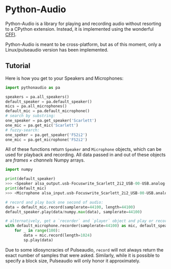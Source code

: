 # Python-Audio

Python-Audio is a library for playing and recording audio without resorting to a CPython extension. Instead, it is implemented using the wonderful [CFFI](http://cffi.readthedocs.io/en/latest/).

Python-Audio is meant to be cross-platform, but as of this moment, only a Linux/pulseaudio version has been implemented.

## Tutorial

Here is how you get to your Speakers and Microphones:

```python
import pythonaudio as pa

speakers = pa.all_speakers()
default_speaker = pa.default_speaker()
mics = pa.all_microphones()
default_mic = pa.default_microphone()
# search by substring:
one_speaker = pa.get_speaker('Scarlett')
one_mic = pa.get_mic('Scarlett')
# fuzzy-search:
one_speker = pa.get_speaker('FS2i2')
one_mic = pa.get_microphone('FS2i2')
```

All of these functions return `Speaker` and `Microphone` objects, which can be used for playback and recording. All data passed in and out of these objects are *frames × channels* Numpy arrays.

```python
import numpy

print(default_speaker)
>>> <Speaker alsa_output.usb-Focuswrite_Scarlett_2i2_USB-00-USB.analog-stereo (2 channels)>
print(default_mic)
>>> <Microphone alsa_input.usb-Focuswrite_Scarlett_2i2_USB-00-USB.analog-stereo (2 channels)>

# record and play back one second of audio:
data = default_mic.record(samplerate=44100, length=44100)
default_speaker.play(data/numpy.max(data), samplerate=44100)

# alternatively, get a `recorder` and `player` object and play or record continuously:
with default_microphone.recorder(samplerate=44100) as mic, default_speaker.player(samplerate=44100) as sp:
    for _ in range(100):
        data = mic.record(length=1024)
        sp.play(data)
```

Due to some idiosyncracies of Pulseaudio, `record` will not always return the exact number of samples that were asked. Similarly, while it is possible to specify a block size, Pulseaudio will only honor it approximately.
